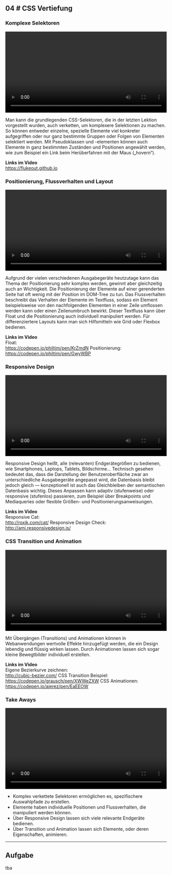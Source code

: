 ## **04 _#_** CSS Vertiefung

### Komplexe Selektoren
<video controls width="100%"> 
    <source src="https://lehre.gabriel-rausch.de/HFU/EIA1_SoSe20/L04/01_CSS_Komplexe_Selektoren.mp4" type="video/mp4"> 
    <a href="https://lehre.gabriel-rausch.de/HFU/EIA1_SoSe20/L04/01_CSS_Komplexe_Selektoren.mp4">Zum Video</a>
</video>

Man kann die grundlegenden CSS-Selektoren, die in der letzten Lektion vorgestellt wurden, auch verketten, um komplexere Selektionen zu machen. So können entweder einzelne, spezielle Elemente viel konkreter aufgegriffen oder nur ganz bestimmte Gruppen oder Folgen von Elementen selektiert werden. Mit Pseudoklassen und -elementen können auch Elemente in ganz bestimmten Zuständen und Positionen angewählt werden, wie zum Beispiel ein Link beim Herüberfahren mit der Maus („hovern“).

<b>Links im Video</b><br>
<a href="https://flukeout.github.io">https://flukeout.github.io</a>

### Positionierung, Flussverhalten und Layout
<video controls width="100%"> 
    <source src="https://lehre.gabriel-rausch.de/HFU/EIA1_SoSe20/L04/02_CSS_Flussverhalten_Positionierung.mp4" type="video/mp4"> 
    <a href="https://lehre.gabriel-rausch.de/HFU/EIA1_SoSe20/L04/02_CSS_Flussverhalten_Positionierung.mp4">Zum Video</a>
</video>

Aufgrund der vielen verschiedenen Ausgabegeräte heutzutage kann das Thema der Positionierung sehr komplex werden, gewinnt aber gleichzeitig auch an Wichtigkeit. 
Die Positionierung der Elemente auf einer gerenderten Seite hat oft wenig mit der Position im DOM-Tree zu tun. Das Flussverhalten beschreibt das Verhalten der Elemente im Textfluss, sodass ein Element beispielsweise von den nachfolgenden Elementen in einer Zeile umflossen werden kann oder einen Zeilenumbruch bewirkt. Dieser Textfluss kann über Float und die Positionierung auch individuell manipuliert werden.
Für differenziertere Layouts kann man sich Hilfsmitteln wie Grid oder Flexbox bedienen.

<b>Links im Video</b><br>
Float:<br>
<a href="https://codepen.io/philtim/pen/KrZmdN">https://codepen.io/philtim/pen/KrZmdN</a>
Positionierung:<br>
<a href="https://codepen.io/philtim/pen/GwyWBP">https://codepen.io/philtim/pen/GwyWBP</a>

### Responsive Design
<video controls width="100%"> 
    <source src="https://lehre.gabriel-rausch.de/HFU/EIA1_SoSe20/L04/03_Responsive_Design.mp4" type="video/mp4"> 
    <a href="https://lehre.gabriel-rausch.de/HFU/EIA1_SoSe20/L04/03_Responsive_Design.mp4">Zum Video</a>
</video>

Responsive Design heißt, alle (relevanten) Endgerätegrößen zu bedienen, wie Smartphones, Laptops, Tablets, Bildschirme… Technisch gesehen bedeutet das, dass die Darstellung der Benutzeroberfläche zwar an unterschiedliche Ausgabegeräte angepasst wird, die Datenbasis bleibt jedoch gleich — konzeptionell ist auch das Gleichbleiben der semantischen Datenbasis wichtig. Dieses Anpassen kann adaptiv (stufenweise) oder responsive (stufenlos) passieren, zum Beispiel über Breakpoints und Mediaqueries oder flexible Größen- und Positionierungsanweisungen.

<b>Links im Video</b><br>
Responsive Cat:<br>
<a href="http://roxik.com/cat/">http://roxik.com/cat/</a>
Responsive Design Check:<br>
<a href="http://ami.responsivedesign.is/">http://ami.responsivedesign.is/</a>

### CSS Transition und Animation
<video controls width="100%"> 
    <source src="https://lehre.gabriel-rausch.de/HFU/EIA1_SoSe20/L04/04_CSS_Transition_und_Animation.mp4" type="video/mp4"> 
    <a href="https://lehre.gabriel-rausch.de/HFU/EIA1_SoSe20/L04/04_CSS_Transition_und_Animation.mp4">Zum Video</a>
</video>

Mit Übergängen (Transitions) und Animationen können in Webanwendungen wertvolle Effekte hinzugefügt werden, die ein Design lebendig und flüssig wirken lassen. Durch Animationen lassen sich sogar kleine Bewegtbilder individuell erstellen.

<b>Links im Video</b><br>
Eigene Bezierkurve zeichnen:<br>
<a href="http://cubic-bezier.com/">http://cubic-bezier.com/</a>
CSS Transition Beispiel:<br>
<a href="https://codepen.io/grausch/pen/XWWeZXW">https://codepen.io/grausch/pen/XWWeZXW</a>
CSS Animationen:<br>
<a href="https://codepen.io/ajerez/pen/EaEEOW">https://codepen.io/ajerez/pen/EaEEOW</a>

### Take Aways
<video controls width="100%"> 
    <source src="https://lehre.gabriel-rausch.de/HFU/EIA1_SoSe20/L04/05_Take_Aways.mp4" type="video/mp4"> 
    <a href="https://lehre.gabriel-rausch.de/HFU/EIA1_SoSe20/L04/05_Take_Aways.mp4">Zum Video</a>
</video>

* Komplex verkettete Selektoren ermöglichen es, spezifischere Auswahlpfade zu erstellen.
* Elemente haben individuelle Positionen und Flussverhalten, die manipuliert werden können.
* Über Responsive Design lassen sich viele relevante Endgeräte bedienen.
* Über Transition und Animation lassen sich Elemente, oder deren Eigenschaften, animieren.

---

## Aufgabe

tba